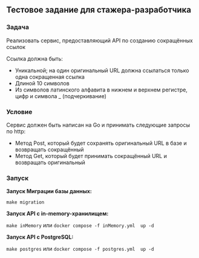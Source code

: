 <h2>Тестовое задание для стажера-разработчика</h2>

<h3/>Задача</h3>

Реализовать сервис, предоставляющий API по созданию сокращённых ссылок

Ссылка должна быть:
- Уникальной; на один оригинальный URL должна ссылаться только одна сокращенная ссылка
- Длиной 10 символов
- Из символов латинского алфавита в нижнем и верхнем регистре, цифр и символа _ (подчеркивание)

<h3>Условие</h3>

Сервис должен быть написан на Go и принимать следующие запросы по http:

- Метод Post, который будет сохранять оригинальный URL в базе и возвращать сокращённый
- Метод Get, который будет принимать сокращённый URL и возвращать оригинальный

<h3>Запуск</h3>
<b>Запуск Миграции базы данных:</b>

`make migration`

<b>Запуск API с in-memory-хранилищем:</b>

`make inMemory` или `docker compose -f inMemory.yml  up -d`

<b>Запуск API с PostgreSQL:</b>

`make postgres` или `docker compose -f postgres.yml  up -d`
